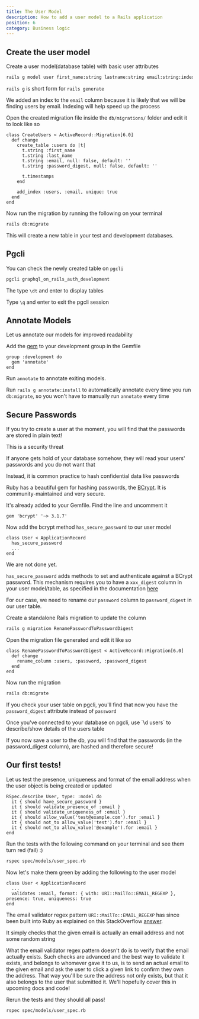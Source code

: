 ```yaml
---
title: The User Model
description: How to add a user model to a Rails application
position: 6
category: Business logic
---
```


## Create the user model

Create a user model(database table) with basic user attributes

```bash
rails g model user first_name:string lastname:string email:string:index password:string
```

`rails g` is short form for `rails generate`

We added an index to the `email` column because it is likely that we will be finding users by email. Indexing will help speed up the process

Open the created migration file inside the `db/migrations/` folder and edit it to look like so

```ruby[db/migrations/...create_users.rb]
class CreateUsers < ActiveRecord::Migration[6.0]
  def change
    create_table :users do |t|
      t.string :first_name
      t.string :last_name
      t.string :email, null: false, default: ''
      t.string :password_digest, null: false, default: ''

      t.timestamps
    end

    add_index :users, :email, unique: true
  end
end
```

Now run the migration by running the following on your terminal

```bash
rails db:migrate
```

This will create a new table in your test and development databases.

## Pgcli

You can check the newly created table on `pgcli`

```bash
pgcli graphql_on_rails_auth_development
```

The type `\dt` and enter to display tables

Type `\q` and enter to exit the pgcli session

## Annotate Models

Let us annotate our models for improved readability

Add the [gem](https://github.com/ctran/annotate_models) to your development group in the Gemfile


```ruby[Gemfile]
group :development do
  gem 'annotate'
end
```

Run `annotate` to annotate exiting models.

Run `rails g annotate:install` to automatically annotate every time you run `db:migrate`, so you won't have to manually run `annotate` every time

## Secure Passwords

If you try to create a user at the moment, you will find that the passwords are stored in plain text!

This is a security threat

If anyone gets hold of your database somehow, they will read your users' passwords and you do not want that

Instead, it is common practice to hash confidential data like passwords

Ruby has a beautiful gem for hashing passwords, the [BCrypt](https://github.com/codahale/bcrypt-ruby). It is community-maintained and very secure.

It's already added to your Gemfile. Find the line and uncomment it

```ruby[Gemfile]
gem 'bcrypt' '~> 3.1.7'
```

Now add the bcrypt method `has_secure_password` to our user model

```ruby[app/model/user.rb]
class User < ApplicationRecord
  has_secure_password
  ...
end
```

We are not done yet.

`has_secure_password` adds methods to set and authenticate against a BCrypt password. This mechanism requires you to have a `xxx_digest` column in your user model/table, as specified in the documentation [here](https://api.rubyonrails.org/classes/ActiveModel/SecurePassword/ClassMethods.html)

For our case, we need to rename our `password` column to `password_digest` in our user table.

Create a standalone Rails migration to update the column

```bash
rails g migration RenamePasswordToPasswordDigest
```

Open the migration file generated and edit it like so

```ruby[...rename_password_to_password_digest.rb]
class RenamePasswordToPasswordDigest < ActiveRecord::Migration[6.0]
  def change
    rename_column :users, :password, :password_digest
  end
end
```

Now run the migration

```bash
rails db:migrate
```

If you check your user table on pgcli, you'll find that now you have the `password_digest` attribute instead of `password`

<alert>
Once you've connected to your database on pgcli, use `\d users` to describe/show details of the users table
</alert>

If you now save a user to the db, you will find that the passwords (in the password_digest column), are hashed and therefore secure!

## Our first tests!

Let us test the presence, uniqueness and format of the email address when the user object is being created or updated

```ruby[spec/models/user_spec.rb]
RSpec.describe User, type: :model do
  it { should have_secure_password }
  it { should validate_presence_of :email }
  it { should validate_uniqueness_of :email }
  it { should allow_value('test@example.com').for :email }
  it { should not_to allow_value('test').for :email }
  it { should not_to allow_value('@example').for :email }
end
```

Run the tests with the following command on your terminal and see them turn red (fail) :)

```bash
rspec spec/models/user_spec.rb
```

Now let's make them green by adding the following to the user model

```ruby[app/models/user.rb]
class User < ApplicationRecord
  ...
  validates :email, format: { with: URI::MailTo::EMAIL_REGEXP }, presence: true, uniqueness: true
end
```

The email validator regex pattern `URI::MailTo::EMAIL_REGEXP` has since been built into Ruby as explained on this StackOverflow [answer](https://stackoverflow.com/questions/22993545/ruby-email-validation-with-regex/22994329).

It simply checks that the given email is actually an email address and not some random string

<alert>
What the email validator regex pattern doesn't do is to verify that the email actually exists. Such checks are advanced and the best way to validate it exists, and belongs to whomever gave it to us, is to send an actual email to the given email and ask the user to click a given link to confirm they own the address. That way you'll be sure the address not only exists, but that it also belongs to the user that submitted it. We'll hopefully cover this in upcoming docs and code!
</alert>

Rerun the tests and they should all pass!

```bash
rspec spec/models/user_spec.rb
```
